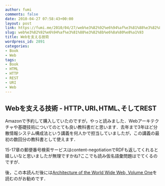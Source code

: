 ```yaml
---
author: fumi
comments: false
date: 2010-04-27 07:58:43+00:00
layout: post
link: https://fumi.me/2010/04/27/web%e3%82%92%e6%94%af%e3%81%88%e3%82%8b%e6%8a%80%e8%a1%93/
slug: web%e3%82%92%e6%94%af%e3%81%88%e3%82%8b%e6%8a%80%e8%a1%93
title: Webを支える技術
wordpress_id: 2891
categories:
- Book
- Web
tags:
- Book
- HTML
- HTTP
- REST
- URI
- Web
---
```


## Webを支える技術 - HTTP､URI､HTML､そしてREST

Amazonで予約して購入していたのですが，やっと読みました．Webアーキテクチャや基礎技術についてのとても良い教科書だと思います．去年まで3年ほど分散情報システム構成法という講義を何人かで担当していましたが，この講義の最初の数回分の教科書として使えます．

15-17章の郵便番号検索サービスはcontent-negotiationでRDFも返してくれると嬉しいなと思いましたが無理ですかね?ここでも読み仮名語彙問題はでてくるのですが．

後，この本読んだ後には[Architecture of the World Wide Web, Volume One](http://www.w3.org/TR/webarch/)を読むのがお勧めです．
